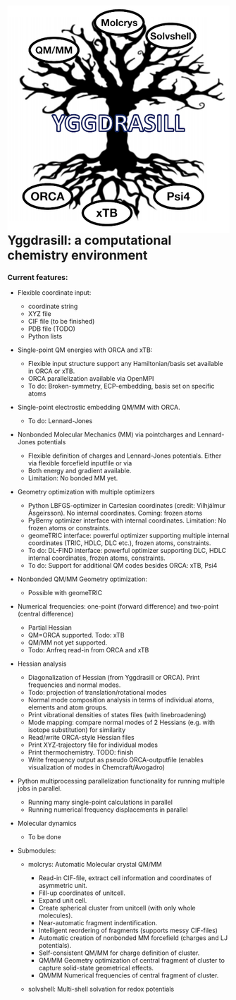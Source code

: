 <img align="right" src="yggdrasill-templogo50.png">

 # Yggdrasill: a computational chemistry environment

 ### Current features: 
- Flexible coordinate input:
    - coordinate string
    - XYZ file
    - CIF file (to be finished)
    - PDB file (TODO)
    - Python lists
- Single-point QM energies with ORCA and xTB:
    - Flexible input structure support any Hamiltonian/basis set available in ORCA or xTB.
    - ORCA parallelization available via OpenMPI
    - To do: Broken-symmetry, ECP-embedding, basis set on specific atoms
- Single-point electrostic embedding QM/MM with ORCA.
    - To do: Lennard-Jones
- Nonbonded Molecular Mechanics (MM) via pointcharges and Lennard-Jones potentials
    - Flexible definition of charges and Lennard-Jones potentials. Either via flexible forcefield inputfile or 
    via 
    - Both energy and gradient available.
    - Limitation: No bonded MM yet.
- Geometry optimization with multiple optimizers
     - Python LBFGS-optimizer in Cartesian coordinates (credit: Vilhjálmur Ásgeirsson). 
     No internal coordinates. Coming: frozen atoms
     - PyBerny optimizer interface with internal coordinates. Limitation: No frozen atoms or constraints.
     - geomeTRIC interface: powerful optimizer supporting multiple internal coordinates 
     (TRIC, HDLC, DLC etc.), frozen atoms, constraints.
     - To do: DL-FIND interface: powerful optimizer supporting DLC, HDLC internal coordinates, frozen atoms, constraints.
     - To do: Support for additional QM codes besides ORCA: xTB, Psi4
- Nonbonded QM/MM Geometry optimization:
    - Possible with geomeTRIC
- Numerical frequencies: one-point (forward difference) and two-point (central difference)
     - Partial Hessian
     - QM=ORCA supported. Todo: xTB
     - QM/MM not yet supported.
     - Todo: Anfreq read-in from ORCA and xTB
- Hessian analysis
  - Diagonalization of Hessian (from Yggdrasill or ORCA). Print frequencies and normal modes.
  - Todo: projection of translation/rotational modes
  - Normal mode composition analysis in terms of individual atoms, elements and atom groups.
  - Print vibrational densities of states files (with linebroadening)
  - Mode mapping: compare normal modes of 2 Hessians (e.g. with isotope substitution) for similarity
  - Read/write ORCA-style Hessian files
  - Print XYZ-trajectory file for individual modes
  - Print thermochemistry. TODO: finish
  - Write frequency output as pseudo ORCA-outputfile (enables visualization of modes in Chemcraft/Avogadro)

  
- Python multiprocessing parallelization functionality for running multiple jobs in parallel.
   - Running many single-point calculations in parallel
   - Running numerical frequency displacements in parallel
- Molecular dynamics
    - To be done
    
- Submodules:
    - molcrys: Automatic Molecular crystal QM/MM
      - Read-in CIF-file, extract cell information and coordinates of asymmetric unit.
      - Fill-up coordinates of unitcell.
      - Expand unit cell.
      - Create spherical cluster from unitcell (with only whole molecules).
      - Near-automatic fragment indentification.
      - Intelligent reordering of fragments (supports messy CIF-files)
      - Automatic creation of nonbonded MM forcefield (charges and LJ potentials).
      - Self-consistent QM/MM for charge definition of cluster.
      - QM/MM Geometry optimization of central fragment of cluster to capture solid-state geometrical effects.
      - QM/MM Numerical frequencies of central fragment of cluster.
      
    - solvshell: Multi-shell solvation for redox potentials
    
